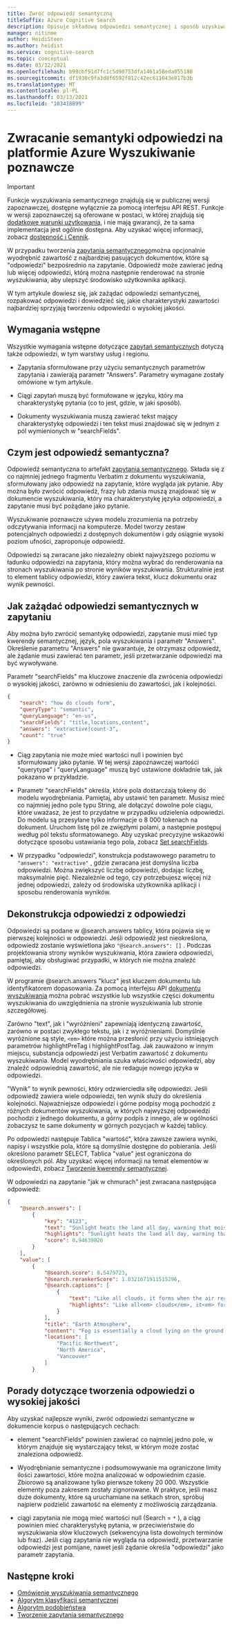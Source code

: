 ```yaml
---
title: Zwróć odpowiedź semantyczną
titleSuffix: Azure Cognitive Search
description: Opisuje składową odpowiedzi semantycznej i sposób uzyskiwania odpowiedzi z zestawu wyników.
manager: nitinme
author: HeidiSteen
ms.author: heidist
ms.service: cognitive-search
ms.topic: conceptual
ms.date: 03/12/2021
ms.openlocfilehash: b99cbf91d7fc1c5d90753dfa1461a58eda055180
ms.sourcegitcommit: df1930c9fa3d8f6592f812c42ec611043e817b3b
ms.translationtype: MT
ms.contentlocale: pl-PL
ms.lasthandoff: 03/13/2021
ms.locfileid: "103418899"
---
```

# <a name="return-a-semantic-answer-in-azure-cognitive-search"></a>Zwracanie semantyki odpowiedzi na platformie Azure Wyszukiwanie poznawcze

> [!IMPORTANT]
> Funkcje wyszukiwania semantycznego znajdują się w publicznej wersji zapoznawczej, dostępne wyłącznie za pomocą interfejsu API REST. Funkcje w wersji zapoznawczej są oferowane w postaci, w której znajdują się [dodatkowe warunki użytkowania](https://azure.microsoft.com/support/legal/preview-supplemental-terms/), i nie mają gwarancji, że ta sama implementacja jest ogólnie dostępna. Aby uzyskać więcej informacji, zobacz [dostępność i Cennik](semantic-search-overview.md#availability-and-pricing).

W przypadku tworzenia [zapytania semantycznego](semantic-how-to-query-request.md)można opcjonalnie wyodrębnić zawartość z najbardziej pasujących dokumentów, które są "odpowiedzi" bezpośrednio na zapytanie. Odpowiedź może zawierać jedną lub więcej odpowiedzi, którą można następnie renderować na stronie wyszukiwania, aby ulepszyć środowisko użytkownika aplikacji.

W tym artykule dowiesz się, jak zażądać odpowiedzi semantycznej, rozpakować odpowiedzi i dowiedzieć się, jakie charakterystyki zawartości najbardziej sprzyjają tworzeniu odpowiedzi o wysokiej jakości.

## <a name="prerequisites"></a>Wymagania wstępne

Wszystkie wymagania wstępne dotyczące [zapytań semantycznych](semantic-how-to-query-request.md) dotyczą także odpowiedzi, w tym warstwy usług i regionu.

+ Zapytania sformułowane przy użyciu semantycznych parametrów zapytania i zawierają parametr "Answers". Parametry wymagane zostały omówione w tym artykule.

+ Ciągi zapytań muszą być formułowane w języku, który ma charakterystykę pytania (co to jest, gdzie, w jaki sposób).

+ Dokumenty wyszukiwania muszą zawierać tekst mający charakterystykę odpowiedzi i ten tekst musi znajdować się w jednym z pól wymienionych w "searchFields".

## <a name="what-is-a-semantic-answer"></a>Czym jest odpowiedź semantyczna?

Odpowiedź semantyczna to artefakt [zapytania semantycznego](semantic-how-to-query-request.md). Składa się z co najmniej jednego fragmentu Verbatim z dokumentu wyszukiwania, sformułowany jako odpowiedź na zapytanie, które wygląda jak pytanie. Aby można było zwrócić odpowiedź, frazy lub zdania muszą znajdować się w dokumencie wyszukiwania, który ma charakterystykę języka odpowiedzi, a zapytanie musi być pożądane jako pytanie.

Wyszukiwanie poznawcze używa modelu zrozumienia na potrzeby odczytywania informacji na komputerze. Model tworzy zestaw potencjalnych odpowiedzi z dostępnych dokumentów i gdy osiągnie wysoki poziom ufności, zaproponuje odpowiedź.

Odpowiedzi są zwracane jako niezależny obiekt najwyższego poziomu w ładunku odpowiedzi na zapytania, który można wybrać do renderowania na stronach wyszukiwania po stronie wyników wyszukiwania. Strukturalnie jest to element tablicy odpowiedzi, który zawiera tekst, klucz dokumentu oraz wynik pewności.

<a name="query-params"></a>

## <a name="how-to-request-semantic-answers-in-a-query"></a>Jak zażądać odpowiedzi semantycznych w zapytaniu

Aby można było zwrócić semantykę odpowiedzi, zapytanie musi mieć typ kwerendy semantycznej, język, pola wyszukiwania i parametr "Answers". Określenie parametru "Answers" nie gwarantuje, że otrzymasz odpowiedź, ale żądanie musi zawierać ten parametr, jeśli przetwarzanie odpowiedzi ma być wywoływane.

Parametr "searchFields" ma kluczowe znaczenie dla zwrócenia odpowiedzi o wysokiej jakości, zarówno w odniesieniu do zawartości, jak i kolejności. 

```json
{
    "search": "how do clouds form",
    "queryType": "semantic",
    "queryLanguage": "en-us",
    "searchFields": "title,locations,content",
    "answers": "extractive|count-3",
    "count": "true"
}
```

+ Ciąg zapytania nie może mieć wartości null i powinien być sformułowany jako pytanie. W tej wersji zapoznawczej wartości "querytype" i "queryLanguage" muszą być ustawione dokładnie tak, jak pokazano w przykładzie.

+ Parametr "searchFields" określa, które pola dostarczają tokeny do modelu wyodrębniania. Pamiętaj, aby ustawić ten parametr. Musisz mieć co najmniej jedno pole typu String, ale dołączyć dowolne pole ciągu, które uważasz, że jest to przydatne w przypadku udzielenia odpowiedzi. Do modelu są przesyłane tylko informacje o 8 000 tokenach na dokument. Uruchom listę pól ze zwięzłymi polami, a następnie postępuj według pól tekstu sformatowanego. Aby uzyskać precyzyjne wskazówki dotyczące sposobu ustawiania tego pola, zobacz [Set searchFields](semantic-how-to-query-request.md#searchfields).

+ W przypadku "odpowiedzi", konstrukcja podstawowego parametru to `"answers": "extractive"` , gdzie zwracana jest domyślna liczba odpowiedzi. Można zwiększyć liczbę odpowiedzi, dodając liczbę, maksymalnie pięć.  Niezależnie od tego, czy potrzebujesz więcej niż jednej odpowiedzi, zależy od środowiska użytkownika aplikacji i sposobu renderowania wyników.

## <a name="deconstruct-an-answer-from-the-response"></a>Dekonstrukcja odpowiedzi z odpowiedzi

Odpowiedzi są podane w @search.answers tablicy, która pojawia się w pierwszej kolejności w odpowiedzi. Jeśli odpowiedź jest nieokreślona, odpowiedź zostanie wyświetlona jako `"@search.answers": []` . Podczas projektowania strony wyników wyszukiwania, która zawiera odpowiedzi, pamiętaj, aby obsługiwać przypadki, w których nie można znaleźć odpowiedzi.

W programie @search.answers "klucz" jest kluczem dokumentu lub identyfikatorem dopasowania. Za pomocą interfejsu API [dokumentu wyszukiwania](/rest/api/searchservice/lookup-document) można pobrać wszystkie lub wszystkie części dokumentu wyszukiwania do uwzględnienia na stronie wyszukiwania lub stronie szczegółowej.

Zarówno "text", jak i "wyróżnieni" zapewniają identyczną zawartość, zarówno w postaci zwykłego tekstu, jak i z wyróżnieniami. Domyślnie wyróżnione są style, `<em>` które można przesłonić przy użyciu istniejących parametrów highlightPreTag i highlightPostTag. Jak zauważono w innym miejscu, substancja odpowiedzi jest Verbatim zawartość z dokumentu wyszukiwania. Model wyodrębniania szuka właściwości odpowiedzi, aby znaleźć odpowiednią zawartość, ale nie redaguje nowego języka w odpowiedzi.

"Wynik" to wynik pewności, który odzwierciedla siłę odpowiedzi. Jeśli odpowiedź zawiera wiele odpowiedzi, ten wynik służy do określenia kolejności. Najważniejsze odpowiedzi i górne podpisy mogą pochodzić z różnych dokumentów wyszukiwania, w których najwyższej odpowiedzi pochodzi z jednego dokumentu, a górny podpis z innego, ale w ogólności zobaczysz te same dokumenty w górnych pozycjach w każdej tablicy.

Po odpowiedzi następuje Tablica "wartość", która zawsze zawiera wyniki, napisy i wszystkie pola, które są domyślnie dostępne do pobierania. Jeśli określono parametr SELECT, Tablica "value" jest ograniczona do określonych pól. Aby uzyskać więcej informacji na temat elementów w odpowiedzi, zobacz [Tworzenie kwerendy semantycznej](semantic-how-to-query-request.md).

W odpowiedzi na zapytanie "jak w chmurach" jest zwracana następująca odpowiedź:

```json
{
    "@search.answers": [
        {
            "key": "4123",
            "text": "Sunlight heats the land all day, warming that moist air and causing it to rise high into the   atmosphere until it cools and condenses into water droplets. Clouds generally form where air is ascending (over land in this case),   but not where it is descending (over the river).",
            "highlights": "Sunlight heats the land all day, warming that moist air and causing it to rise high into the   atmosphere until it cools and condenses into water droplets. Clouds generally form<em> where air is ascending</em> (over land in this case),   but not where it is<em> descending</em> (over the river).",
            "score": 0.94639826
        }
    ],
    "value": [
        {
            "@search.score": 0.5479723,
            "@search.rerankerScore": 1.0321671911515296,
            "@search.captions": [
                {
                    "text": "Like all clouds, it forms when the air reaches its dew point—the temperature at which an air mass is cool enough for its water vapor to condense into liquid droplets. This false-color image shows valley fog, which is common in the Pacific Northwest of North America.",
                    "highlights": "Like all<em> clouds</em>, it<em> forms</em> when the air reaches its dew point—the temperature at    which an air mass is cool enough for its water vapor to condense into liquid droplets. This false-color image shows valley<em> fog</em>, which is common in the Pacific Northwest of North America."
                }
            ],
            "title": "Earth Atmosphere",
            "content": "Fog is essentially a cloud lying on the ground. Like all clouds, it forms when the air reaches its dew point—the temperature at  \n\nwhich an air mass is cool enough for its water vapor to condense into liquid droplets.\n\nThis false-color image shows valley fog, which is common in the Pacific Northwest of North America. On clear winter nights, the \n\nground and overlying air cool off rapidly, especially at high elevations. Cold air is denser than warm air, and it sinks down into the \n\nvalleys. The moist air in the valleys gets chilled to its dew point, and fog forms. If undisturbed by winds, such fog may persist for \n\ndays. The Terra satellite captured this image of foggy valleys northeast of Vancouver in February 2010.\n\n\n",
            "locations": [
                "Pacific Northwest",
                "North America",
                "Vancouver"
            ]
        }
```

## <a name="tips-for-producing-high-quality-answers"></a>Porady dotyczące tworzenia odpowiedzi o wysokiej jakości

Aby uzyskać najlepsze wyniki, zwróć odpowiedzi semantyczne w dokumencie korpus o następujących cechach:

+ element "searchFields" powinien zawierać co najmniej jedno pole, w którym znajduje się wystarczający tekst, w którym może zostać znaleziona odpowiedź.

+ Wyodrębnianie semantyczne i podsumowywanie ma ograniczone limity ilości zawartości, które można analizować w odpowiednim czasie. Zbiorowo są analizowane tylko pierwsze tokeny 20 000. Wszystkie elementy poza zakresem zostały zignorowane. W praktyce, jeśli masz duże dokumenty, które są uruchamiane na setkach stron, spróbuj najpierw podzielić zawartość na elementy z możliwością zarządzania.

+ ciągi zapytania nie mogą mieć wartości null (Search = `*` ), a ciąg powinien mieć charakterystykę pytania, w przeciwieństwie do wyszukiwania słów kluczowych (sekwencyjna lista dowolnych terminów lub fraz). Jeśli ciąg zapytania nie wygląda na odpowiedź, przetwarzanie odpowiedzi jest pomijane, nawet jeśli żądanie określa "odpowiedzi" jako parametr zapytania.

## <a name="next-steps"></a>Następne kroki

+ [Omówienie wyszukiwania semantycznego](semantic-search-overview.md)
+ [Algorytm klasyfikacji semantycznej](semantic-ranking.md)
+ [Algorytm podobieństwa](index-ranking-similarity.md)
+ [Tworzenie zapytania semantycznego](semantic-how-to-query-request.md)